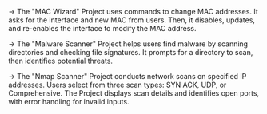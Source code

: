 -> The "MAC Wizard" Project uses commands to change MAC addresses. It asks for the interface and new MAC from users. Then, it disables, updates, and re-enables the interface to modify the MAC address.

-> The "Malware Scanner" Project helps users find malware by scanning directories and checking file signatures. It prompts for a directory to scan, then identifies potential threats.

-> The "Nmap Scanner" Project conducts network scans on specified IP addresses. Users select from three scan types: SYN ACK, UDP, or Comprehensive. The Project displays scan details and identifies open ports, with error handling for invalid inputs.




